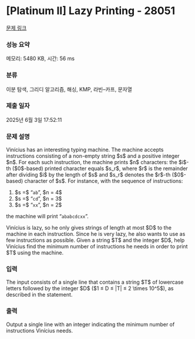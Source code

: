 # [Platinum II] Lazy Printing - 28051 

[문제 링크](https://www.acmicpc.net/problem/28051) 

### 성능 요약

메모리: 5480 KB, 시간: 56 ms

### 분류

이분 탐색, 그리디 알고리즘, 해싱, KMP, 라빈–카프, 문자열

### 제출 일자

2025년 6월 3일 17:52:11

### 문제 설명

<p>Vinícius has an interesting typing machine. The machine accepts instructions consisting of a non-empty string $s$ and a positive integer $n$. For each such instruction, the machine prints $n$ characters: the $i$-th ($0$-based) printed character equals $s_r$, where $r$ is the remainder after dividing $i$ by the length of $s$ and $s_r$ denotes the $r$-th ($0$-based) character of $s$. For instance, with the sequence of instructions:</p>

<ol>
	<li>$s =$ “<code>ab</code>”, $n = 4$</li>
	<li>$s =$ “<code>cd</code>”, $n = 3$</li>
	<li>$s =$ “<code>xx</code>”, $n = 2$</li>
</ol>

<p>the machine will print “<code>ababcdcxx</code>”.</p>

<p>Vinícius is lazy, so he only gives strings of length at most $D$ to the machine in each instruction. Since he is very lazy, he also wants to use as few instructions as possible. Given a string $T$ and the integer $D$, help Vinícius find the minimum number of instructions he needs in order to print $T$ using the machine.</p>

### 입력 

 <p>The input consists of a single line that contains a string $T$ of lowercase letters followed by the integer $D$ ($1 ≤ D ≤ |T| ≤ 2 \times 10^5$), as described in the statement.</p>

### 출력 

 <p>Output a single line with an integer indicating the minimum number of instructions Vinícius needs.</p>

